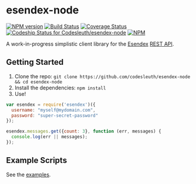 esendex-node
============

[![NPM version][npm-image]][npm-url] [![Build Status][travis-image]][travis-url] [![Coverage Status][coveralls-image]][codeship-url] [![Codeship Status for Codesleuth/esendex-node][codeship-image]][codeship-url]
[![NPM][npmico-image]][npmico-url]

A work-in-progress simplistic client library for the [Esendex](http://esendex.com) [REST API](http://developers.esendex.com/APIs/REST-API).

## Getting Started

1. Clone the repo: `git clone https://github.com/codesleuth/esendex-node && cd esendex-node`
2. Install the dependencies: `npm install`
3. Use!

```js
var esendex = require('esendex')({
  username: "myself@mydomain.com",
  password: "super-secret-password"
});

esendex.messages.get({count: 3}, function (err, messages) {
  console.log(err || messages);
});
```

## Example Scripts

See the [examples](https://github.com/Codesleuth/esendex-node/tree/master/examples).

[npm-image]: http://img.shields.io/npm/v/esendex.svg
[npm-url]: https://npmjs.org/package/esendex

[travis-image]: https://travis-ci.org/Codesleuth/esendex-node.svg?branch=master
[travis-url]: https://travis-ci.org/Codesleuth/esendex-node

[coveralls-image]: https://coveralls.io/repos/Codesleuth/esendex-node/badge.png
[coveralls-url]: https://coveralls.io/r/Codesleuth/esendex-node

[codeship-image]: https://www.codeship.io/projects/51dfa190-ff1b-0131-5487-5eefab01992e/status
[codeship-url]: https://www.codeship.io/projects/29670

[npmico-image]: https://nodei.co/npm/esendex.png
[npmico-url]: https://nodei.co/npm/esendex/